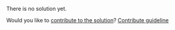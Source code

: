 
There is no solution yet.

Would you like to [contribute to the solution](https://github.com/BFEdev/BFE.dev-solutions/blob/main/problem/serialize-and-deserialize-binary-tree_en.md)? [Contribute guideline](https://github.com/BFEdev/BFE.dev-solutions#how-to-contribute)
